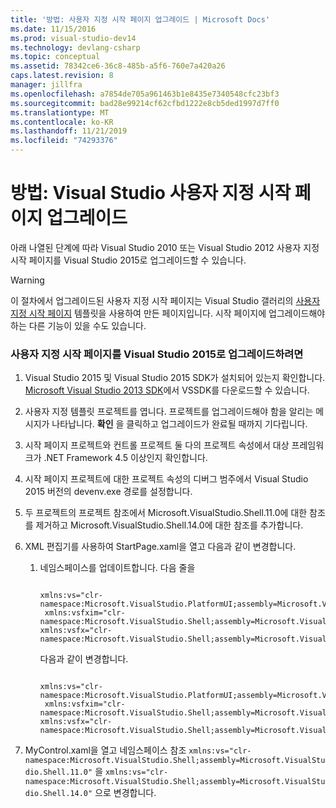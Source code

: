 ```yaml
---
title: '방법: 사용자 지정 시작 페이지 업그레이드 | Microsoft Docs'
ms.date: 11/15/2016
ms.prod: visual-studio-dev14
ms.technology: devlang-csharp
ms.topic: conceptual
ms.assetid: 78342ce6-36c8-485b-a5f6-760e7a420a26
caps.latest.revision: 8
manager: jillfra
ms.openlocfilehash: a7854de705a961463b1e8435e7340548cfc23bf3
ms.sourcegitcommit: bad28e99214cf62cfbd1222e8cb5ded1997d7ff0
ms.translationtype: MT
ms.contentlocale: ko-KR
ms.lasthandoff: 11/21/2019
ms.locfileid: "74293376"
---
```

# <a name="how-to-upgrade-a-visual-studio-custom-start-page"></a>방법: Visual Studio 사용자 지정 시작 페이지 업그레이드
아래 나열된 단계에 따라 Visual Studio 2010 또는 Visual Studio 2012 사용자 지정 시작 페이지를 Visual Studio 2015로 업그레이드할 수 있습니다.

> [!WARNING]
> 이 절차에서 업그레이드된 사용자 지정 시작 페이지는 Visual Studio 갤러리의 [사용자 지정 시작 페이지](https://marketplace.visualstudio.com/items?itemName=VisualStudioProductTeam.CustomStartPageProjectTemplate) 템플릿을 사용하여 만든 페이지입니다. 시작 페이지에 업그레이드해야 하는 다른 기능이 있을 수도 있습니다.

### <a name="to-upgrade-a-custom-start-page-to-visual-studio-2015"></a>사용자 지정 시작 페이지를 Visual Studio 2015로 업그레이드하려면

1. Visual Studio 2015 및 Visual Studio 2015 SDK가 설치되어 있는지 확인합니다. [Microsoft Visual Studio 2013 SDK](https://my.visualstudio.com/Downloads?pid=1436)에서 VSSDK를 다운로드할 수 있습니다.

2. 사용자 지정 템플릿 프로젝트를 엽니다. 프로젝트를 업그레이드해야 함을 알리는 메시지가 나타납니다. **확인** 을 클릭하고 업그레이드가 완료될 때까지 기다립니다.

3. 시작 페이지 프로젝트와 컨트롤 프로젝트 둘 다의 프로젝트 속성에서 대상 프레임워크가 .NET Framework 4.5 이상인지 확인합니다.

4. 시작 페이지 프로젝트에 대한 프로젝트 속성의 디버그 범주에서 Visual Studio 2015 버전의 devenv.exe 경로를 설정합니다.

5. 두 프로젝트의 프로젝트 참조에서 Microsoft.VisualStudio.Shell.11.0에 대한 참조를 제거하고 Microsoft.VisualStudio.Shell.14.0에 대한 참조를 추가합니다.

6. XML 편집기를 사용하여 StartPage.xaml을 열고 다음과 같이 변경합니다.

    1. 네임스페이스를 업데이트합니다. 다음 줄을

        ```

        xmlns:vs="clr-namespace:Microsoft.VisualStudio.PlatformUI;assembly=Microsoft.VisualStudio.Shell.11.0"
         xmlns:vsfxim="clr-namespace:Microsoft.VisualStudio.Shell;assembly=Microsoft.VisualStudio.Shell.Immutable.11.0"
        xmlns:vsfx="clr-namespace:Microsoft.VisualStudio.Shell;assembly=Microsoft.VisualStudio.Shell.11.0"
        ```

         다음과 같이 변경합니다.

        ```

        xmlns:vs="clr-namespace:Microsoft.VisualStudio.PlatformUI;assembly=Microsoft.VisualStudio.Shell.142.0"
         xmlns:vsfxim="clr-namespace:Microsoft.VisualStudio.Shell;assembly=Microsoft.VisualStudio.Shell.Immutable.14.0"
        xmlns:vsfx="clr-namespace:Microsoft.VisualStudio.Shell;assembly=Microsoft.VisualStudio.Shell.14.0"
        ```

7. MyControl.xaml을 열고 네임스페이스 참조 `xmlns:vs="clr-namespace:Microsoft.VisualStudio.Shell;assembly=Microsoft.VisualStudio.Shell.11.0"` 을 `xmlns:vs="clr-namespace:Microsoft.VisualStudio.Shell;assembly=Microsoft.VisualStudio.Shell.14.0"` 으로 변경합니다.